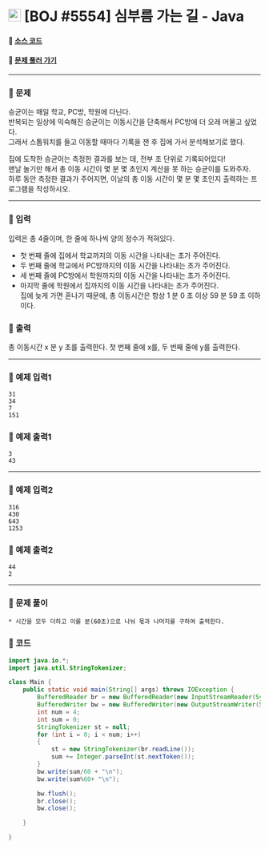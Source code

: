  # <img src="https://d2gd6pc034wcta.cloudfront.net/tier/1-a.svg" width="25" height="25">  [BOJ #5554]  심부름 가는 길 - Java 
#### :link: [소스 코드](https://github.com/nexusgh12/Algorithm/blob/main/BOJ_5554/BOJ_5554.java)  
#### :link: [문제 풀러 가기](https://www.acmicpc.net/problem/5554)

***
### :seedling: 문제
승균이는 매일 학교, PC방, 학원에 다닌다.  
반복되는 일상에 익숙해진 승균이는 이동시간을 단축해서 PC방에 더 오래 머물고 싶었다.  
그래서 스톱워치를 들고 이동할 때마다 기록을 잰 후 집에 가서 분석해보기로 했다.  
 
집에 도착한 승균이는 측정한 결과를 보는 데, 전부 초 단위로 기록되어있다!  
맨날 놀기만 해서 총 이동 시간이 몇 분 몇 초인지 계산을 못 하는 승균이를 도와주자.  
하루 동안 측정한 결과가 주어지면, 이날의 총 이동 시간이 몇 분 몇 초인지 출력하는 프로그램을 작성하시오.  

***
### :seedling: 입력
입력은 총 4줄이며, 한 줄에 하나씩 양의 정수가 적혀있다.  

- 첫 번째 줄에 집에서 학교까지의 이동 시간을 나타내는 초가 주어진다.  
- 두 번째 줄에 학교에서 PC방까지의 이동 시간을 나타내는 초가 주어진다.  
- 세 번째 줄에 PC방에서 학원까지의 이동 시간을 나타내는 초가 주어진다.   
- 마지막 줄에 학원에서 집까지의 이동 시간을 나타내는 초가 주어진다.  
집에 늦게 가면 혼나기 때문에, 총 이동시간은 항상 1 분 0 초 이상 59 분 59 초 이하이다.  

### :seedling: 출력
총 이동시간 x 분 y 초를 출력한다. 첫 번째 줄에 x를, 두 번째 줄에 y를 출력한다.  


***

### :seedling: 예제 입력1
```
31
34
7
151
```

### :seedling: 예제 출력1
```
3
43
```

***

### :seedling: 예제 입력2
```
316
430
643
1253
```

### :seedling: 예제 출력2
```
44
2
```


***


### :seedling: 문제 풀이
    * 시간을 모두 더하고 이를 분(60초)으로 나눠 몫과 나머지를 구하여 출력한다.

### :seedling: 코드
```java
import java.io.*;
import java.util.StringTokenizer;

class Main {
    public static void main(String[] args) throws IOException {
        BufferedReader br = new BufferedReader(new InputStreamReader(System.in));
        BufferedWriter bw = new BufferedWriter(new OutputStreamWriter(System.out));
        int num = 4;
        int sum = 0;
        StringTokenizer st = null;
        for (int i = 0; i < num; i++)
        {
            st = new StringTokenizer(br.readLine());
            sum += Integer.parseInt(st.nextToken());
        }
        bw.write(sum/60 + "\n");
        bw.write(sum%60+ "\n");

        bw.flush();
        br.close();
        bw.close();

    }

}
```
